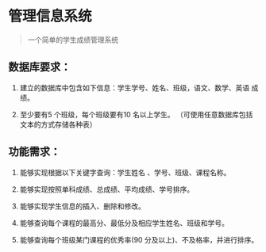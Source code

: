 # 管理信息系统
> 一个简单的学生成绩管理系统

## 数据库要求：
1. 建立的数据库中包含如下信息：学生学号、姓名、班级，语文、数学、英语
成绩。

2. 至少要有5 个班级，每个班级要有10 名以上学生。
（可使用任意数据库包括文本的方式存储各种表）
## 功能需求：
1. 能够实现根据以下关键字查询：学生姓名 、学号、班级、课程名称。

2. 能够实现按照单科成绩、总成绩、平均成绩、学号排序。

3. 能够实现学生信息的插入、删除和修改。

4. 能够查询每个课程的最高分、最低分及相应学生姓名、班级和学号。

5. 能够查询每个班级某门课程的优秀率(90 分及以上)、不及格率，并进行排序。
